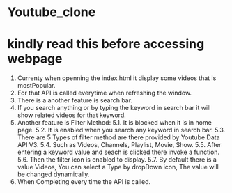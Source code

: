 # Youtube_clone
# kindly read this before accessing webpage
1. Currenty when openning the index.html it display some videos that is mostPopular.
2. For that API is called everytime when refreshing the window.
3. There is a another feature is search bar.
4. If you search anything or by typing the keyword in search bar it will show related videos for that keyword.
5. Another feature is Filter Method:
 5.1. It is blocked when it is in home page.
 5.2. It is enabled when you search any keyword in search bar.
 5.3. There are 5 Types of filter method are there provided by Youtube Data API V3.
 5.4. Such as Videos, Channels, Playlist, Movie, Show.
 5.5. After entering a keyword value and seach is clicked there invoke a function.
 5.6. Then the filter icon is enabled to display.
 5.7. By default there is a value Videos, You can select a Type by dropDown icon, The value will be changed dynamically.
 6. When Completing every time the API is called.
